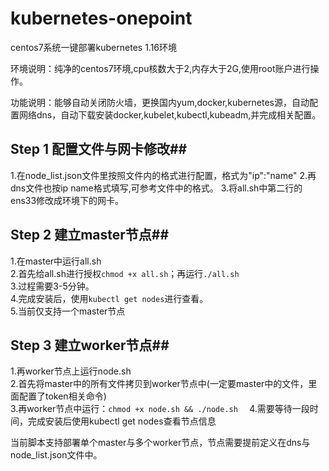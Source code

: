 # kubernetes-onepoint
centos7系统一键部署kubernetes 1.16环境

环境说明：纯净的centos7环境,cpu核数大于2,内存大于2G,使用root账户进行操作。

功能说明：能够自动关闭防火墙，更换国内yum,docker,kubernetes源，自动配置网络dns，自动下载安装docker,kubelet,kubectl,kubeadm,并完成相关配置。
## Step 1 配置文件与网卡修改##
1.在node_list.json文件里按照文件内的格式进行配置，格式为"ip":"name"
2.再dns文件也按ip name格式填写,可参考文件中的格式。
3.将all.sh中第二行的ens33修改成环境下的网卡。

## Step 2 建立master节点##
1.在master中运行all.sh  
2.首先给all.sh进行授权```chmod +x all.sh```；再运行```./all.sh```  
3.过程需要3-5分钟。    
4.完成安装后，使用```kubectl get nodes```进行查看。    
5.当前仅支持一个master节点
## Step 3 建立worker节点##
1.再worker节点上运行node.sh  
2.首先将master中的所有文件拷贝到worker节点中(一定要master中的文件，里面配置了token相关命令)  
3.再worker节点中运行：```chmod +x node.sh && ./node.sh  ```
4.需要等待一段时间，完成安装后使用kubectl get nodes查看节点信息  

当前脚本支持部署单个master与多个worker节点，节点需要提前定义在dns与node_list.json文件中。 
  
